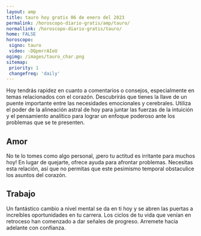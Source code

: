 ```yaml
---
layout: amp
title: tauro hoy gratis 06 de enero del 2023 
permalink: /horoscopo-diario-gratis/amp/tauro/
normallink: /horoscopo-diario-gratis/tauro/
home: FALSE
horoscopo:
 signo: tauro
 video: -DQpmrrAIeU
ogimg: /images/tauro_char.png
sitemap:
 priority: 1
 changefreq: 'daily'
---
```



Hoy tendrás rapidez en cuanto a comentarios o consejos, especialmente en temas relacionados con el corazón. Descubrirás que tienes la llave de un puente importante entre las necesidades emocionales y cerebrales. Utiliza el poder de la alineación astral de hoy para juntar las fuerzas de la intuición y el pensamiento analítico para lograr un enfoque poderoso ante los problemas que se te presenten.

## Amor

No te lo tomes como algo personal, ¡pero tu actitud es irritante para muchos hoy! En lugar de quejarte, ofrece ayuda para afrontar problemas. Necesitas esta relación, así que no permitas que este pesimismo temporal obstaculice los asuntos del corazón.

## Trabajo

Un fantástico cambio a nivel mental se da en ti hoy y se abren las puertas a increíbles oportunidades en tu carrera. Los ciclos de tu vida que venían en retroceso han comenzado a dar señales de progreso. Arremete hacia adelante con confianza.